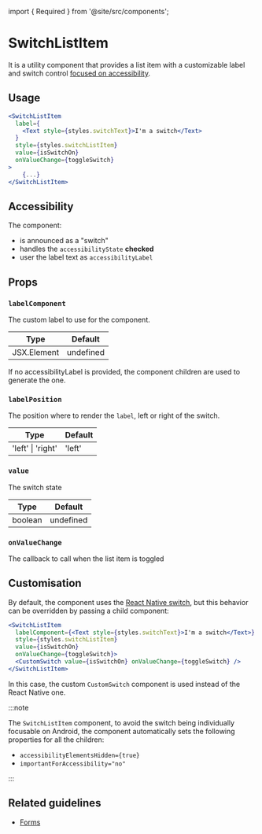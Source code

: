 import { Required } from '@site/src/components';

# SwitchListItem

It is a utility component that provides a list item with a customizable label and switch control [focused on accessibility](#accessibility).

## Usage

```jsx
<SwitchListItem
  label={
    <Text style={styles.switchText}>I'm a switch</Text>
  }
  style={styles.switchListItem}
  value={isSwitchOn}
  onValueChange={toggleSwitch}
>
    {...}
</SwitchListItem>
```

## Accessibility

The component:

- is announced as a "switch"
- handles the `accessibilityState` **checked**
- user the label text as `accessibilityLabel`

## Props

### <Required /> `labelComponent`

The custom label to use for the component.

| Type        | Default   |
| ----------- | --------- |
| JSX.Element | undefined |

If no accessibilityLabel is provided, the component children are used to generate the one.

### `labelPosition`

The position where to render the `label`, left or right of the switch.

| Type              | Default |
| ----------------- | ------- |
| 'left' \| 'right' | 'left'  |

### <Required /> `value`

The switch state

| Type    | Default   |
| ------- | --------- |
| boolean | undefined |

### `onValueChange`

The callback to call when the list item is toggled

## Customisation

By default, the component uses the [React Native switch](https://reactnative.dev/docs/switch), but this behavior can be overridden by passing a child component:

```jsx
<SwitchListItem
  labelComponent={<Text style={styles.switchText}>I'm a switch</Text>}
  style={styles.switchListItem}
  value={isSwitchOn}
  onValueChange={toggleSwitch}>
  <CustomSwitch value={isSwitchOn} onValueChange={toggleSwitch} />
</SwitchListItem>
```

In this case, the custom `CustomSwitch` component is used instead of the React Native one.

:::note

The `SwitchListItem` component, to avoid the switch being individually focusable on Android, the component automatically sets the following properties for all the children:

- `accessibilityElementsHidden={true}`
- `importantForAccessibility="no"`

:::

## Related guidelines

- [Forms](../guidelines/forms)
